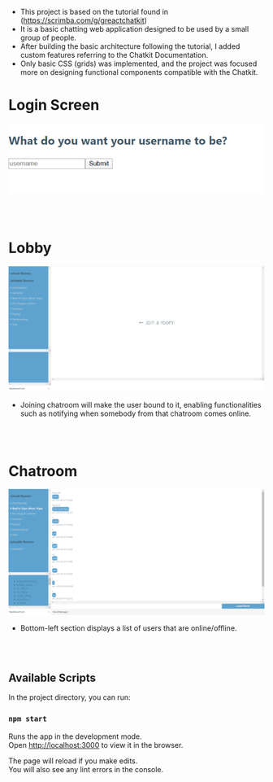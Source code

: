 * This project is based on the tutorial found in (https://scrimba.com/g/greactchatkit)
* It is a basic chatting web application designed to be used by a small group of people.
* After building the basic architecture following the tutorial, I added custom features referring to the Chatkit Documentation.
* Only basic CSS (grids) was implemented, and the project was focused more on designing functional components compatible with the Chatkit.

# Login Screen
![Login Screen](/public/login.png?raw=true "Login Screen")

<br><br>

# Lobby
![Lobby](/public/lobby.png?raw=true "Lobby")


* Joining chatroom will make the user bound to it, enabling functionalities such as notifying when somebody from that chatroom comes online.

<br><br>

# Chatroom
![Chatroom](/public/chatroom.png?raw=true "Chatroom")

* Bottom-left section displays a list of users that are online/offline.

<br><br>


## Available Scripts

In the project directory, you can run:

### `npm start`

Runs the app in the development mode.<br>
Open [http://localhost:3000](http://localhost:3000) to view it in the browser.

The page will reload if you make edits.<br>
You will also see any lint errors in the console.
